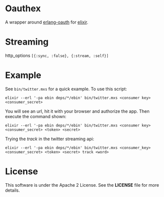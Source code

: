 # Oauthex
A wrapper around [erlang-oauth](https://github.com/tim/erlang-oauth) for [elixir](http://elixir-lang.org/).

# Streaming
http_options `[{:sync, :false}, {:stream, :self}]`

# Example
See `bin/twitter.mxs` for a quick example. To use this script:

    elixir --erl '-pa ebin deps/*/ebin' bin/twitter.mxs <consumer key> <consumer_secret>

You will see an url, hit it with your browser and authorize the app. Then execute
the command shown:

    elixir --erl '-pa ebin deps/*/ebin' bin/twitter.mxs <consumer key> <consumer_secret> <token> <secret>

Trying the *track* in the twitter streaming api:

    elixir --erl '-pa ebin deps/*/ebin' bin/twitter.mxs <consumer_key> <consumer_secret> <token> <secret> track <word>

# License
This software is under the Apache 2 License. See the **LICENSE** file for more details.
